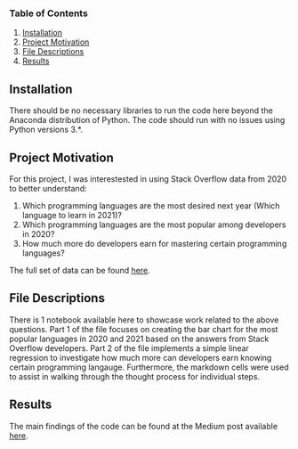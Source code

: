 ### Table of Contents

1. [Installation](#installation)
2. [Project Motivation](#motivation)
3. [File Descriptions](#files)
4. [Results](#results)


## Installation <a name="installation"></a>

There should be no necessary libraries to run the code here beyond the Anaconda distribution of Python.  The code should run with no issues using Python versions 3.*.

## Project Motivation<a name="motivation"></a>

For this project, I was interestested in using Stack Overflow data from 2020 to better understand:

1. Which programming languages are the most desired next year (Which language to learn in 2021)?
2. Which programming languages are the most popular among developers in 2020?
3. How much more do developers earn for mastering certain programming languages?

The full set of data can be found [here](https://insights.stackoverflow.com/survey).


## File Descriptions <a name="files"></a>

There is 1 notebook available here to showcase work related to the above questions.  Part 1 of the file focuses on creating the bar chart for the most popular languages in 2020 and 2021 based on the answers from Stack Overflow developers. Part 2 of the file implements a simple linear regression to investigate how much more can developers earn knowing certain programming langauge. Furthermore, the markdown cells were used to assist in walking through the thought process for individual steps.  

## Results<a name="results"></a>

The main findings of the code can be found at the Medium post available [here](https://medium.com/p/a106e34d9ea3/edit).
